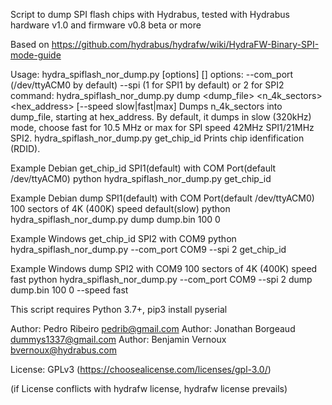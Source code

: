 Script to dump SPI flash chips with Hydrabus, tested with Hydrabus hardware v1.0 and firmware v0.8 beta or more

Based on https://github.com/hydrabus/hydrafw/wiki/HydraFW-Binary-SPI-mode-guide

Usage:
    hydra_spiflash_nor_dump.py [options] <command> [<args>]
    options:
    --com_port (/dev/ttyACM0 by default)
    --spi (1 for SPI1 by default) or 2 for SPI2
    command:
    hydra_spiflash_nor_dump.py dump <dump_file> <n_4k_sectors> <hex_address> [--speed slow|fast|max]
        Dumps n_4k_sectors into dump_file, starting at hex_address.
        By default, it dumps in slow (320kHz) mode, choose fast for 10.5 MHz or max for SPI speed 42MHz SPI1/21MHz SPI2.
    hydra_spiflash_nor_dump.py get_chip_id
        Prints chip idenfification (RDID).

Example Debian get_chip_id SPI1(default) with COM Port(default /dev/ttyACM0)
    python hydra_spiflash_nor_dump.py get_chip_id

Example Debian dump SPI1(default) with COM Port(default /dev/ttyACM0) 100 sectors of 4K (400K) speed default(slow)
    python hydra_spiflash_nor_dump.py dump dump.bin 100 0

Example Windows get_chip_id SPI2 with COM9
    python hydra_spiflash_nor_dump.py --com_port COM9 --spi 2 get_chip_id

Example Windows dump SPI2 with COM9 100 sectors of 4K (400K) speed fast
    python hydra_spiflash_nor_dump.py --com_port COM9 --spi 2 dump dump.bin 100 0 --speed fast

This script requires Python 3.7+, pip3 install pyserial

Author: Pedro Ribeiro <pedrib@gmail.com>
Author: Jonathan Borgeaud <dummys1337@gmail.com>
Author: Benjamin Vernoux <bvernoux@hydrabus.com>

License: GPLv3 (https://choosealicense.com/licenses/gpl-3.0/)

(if License conflicts with hydrafw license, hydrafw license prevails)
